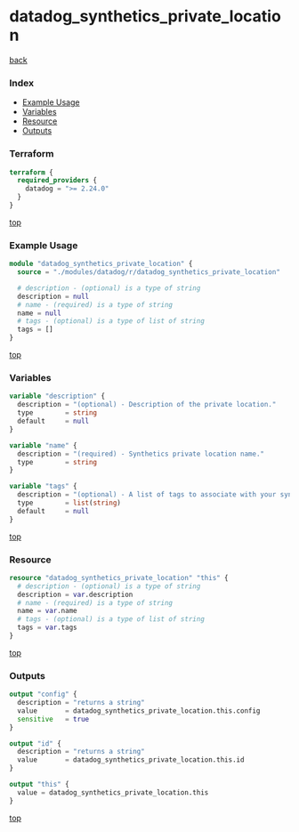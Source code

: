 # datadog_synthetics_private_location

[back](../datadog.md)

### Index

- [Example Usage](#example-usage)
- [Variables](#variables)
- [Resource](#resource)
- [Outputs](#outputs)

### Terraform

```terraform
terraform {
  required_providers {
    datadog = ">= 2.24.0"
  }
}
```

[top](#index)

### Example Usage

```terraform
module "datadog_synthetics_private_location" {
  source = "./modules/datadog/r/datadog_synthetics_private_location"

  # description - (optional) is a type of string
  description = null
  # name - (required) is a type of string
  name = null
  # tags - (optional) is a type of list of string
  tags = []
}
```

[top](#index)

### Variables

```terraform
variable "description" {
  description = "(optional) - Description of the private location."
  type        = string
  default     = null
}

variable "name" {
  description = "(required) - Synthetics private location name."
  type        = string
}

variable "tags" {
  description = "(optional) - A list of tags to associate with your synthetics private location."
  type        = list(string)
  default     = null
}
```

[top](#index)

### Resource

```terraform
resource "datadog_synthetics_private_location" "this" {
  # description - (optional) is a type of string
  description = var.description
  # name - (required) is a type of string
  name = var.name
  # tags - (optional) is a type of list of string
  tags = var.tags
}
```

[top](#index)

### Outputs

```terraform
output "config" {
  description = "returns a string"
  value       = datadog_synthetics_private_location.this.config
  sensitive   = true
}

output "id" {
  description = "returns a string"
  value       = datadog_synthetics_private_location.this.id
}

output "this" {
  value = datadog_synthetics_private_location.this
}
```

[top](#index)